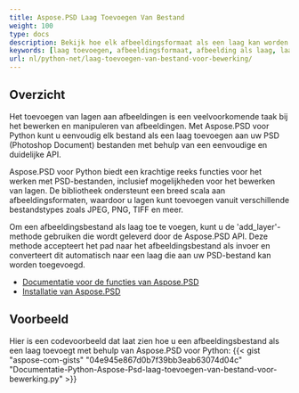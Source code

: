 ```yaml
---
title: Aspose.PSD Laag Toevoegen Van Bestand
weight: 100
type: docs
description: Bekijk hoe elk afbeeldingsformaat als een laag kan worden gebruikt in Aspose.PSD.
keywords: [laag toevoegen, afbeeldingsformaat, afbeelding als laag, laag bewerken, psd api, python, codevoorbeeld]
url: nl/python-net/laag-toevoegen-van-bestand-voor-bewerking/
---
```


## **Overzicht**

Het toevoegen van lagen aan afbeeldingen is een veelvoorkomende taak bij het bewerken en manipuleren van afbeeldingen. Met Aspose.PSD voor Python kunt u eenvoudig elk bestand als een laag toevoegen aan uw PSD (Photoshop Document) bestanden met behulp van een eenvoudige en duidelijke API.

Aspose.PSD voor Python biedt een krachtige reeks functies voor het werken met PSD-bestanden, inclusief mogelijkheden voor het bewerken van lagen. De bibliotheek ondersteunt een breed scala aan afbeeldingsformaten, waardoor u lagen kunt toevoegen vanuit verschillende bestandstypes zoals JPEG, PNG, TIFF en meer.

Om een afbeeldingsbestand als laag toe te voegen, kunt u de 'add_layer'-methode gebruiken die wordt geleverd door de Aspose.PSD API. Deze methode accepteert het pad naar het afbeeldingsbestand als invoer en converteert dit automatisch naar een laag die aan uw PSD-bestand kan worden toegevoegd.

<div class="code-sample">
    <ul class="link-list">        
        <li class="link-item"><a href="https://docs.aspose.com/psd/python-net/features/">Documentatie voor de functies van Aspose.PSD</a></li>
        <li class="link-item"><a href="https://docs.aspose.com/psd/python-net/installation/">Installatie van Aspose.PSD</a></li>
    </ul>
</div>

## **Voorbeeld**
Hier is een codevoorbeeld dat laat zien hoe u een afbeeldingsbestand als een laag toevoegt met behulp van Aspose.PSD voor Python:
{{< gist "aspose-com-gists" "04e945e867d0b7f39bb3eab63074d04c" "Documentatie-Python-Aspose-Psd-laag-toevoegen-van-bestand-voor-bewerking.py" >}}
